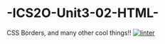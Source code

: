 # -ICS2O-Unit3-02-HTML-
CSS Borders, and many other cool things!!
[![linter](https://github.com/JacksonNaufal/-ICS2O-Unit3-02-HTML-/workflows/linter/badge.svg)](https://github.com/marketplace/actions/super-linter)
